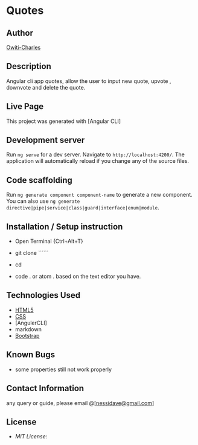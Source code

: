 # Quotes

## Author

[Owiti-Charles](https://github.com/Owiti-Charles)

## Description

Angular cli app quotes, allow the user to input new quote, upvote , downvote and delete the quote. 

## Live Page 


This project was generated with [Angular CLI]

## Development server

Run `ng serve` for a dev server. Navigate to `http://localhost:4200/`. The application will automatically reload if you change any of the source files.

## Code scaffolding

Run `ng generate component component-name` to generate a new component. You can also use `ng generate directive|pipe|service|class|guard|interface|enum|module`.

## Installation / Setup instruction
* Open Terminal {Ctrl+Alt+T}

* git clone ``````

* cd 

* code . or atom . based on the text editor you have.

## Technologies Used

* [HTML5](https://github.com/topics/html5)
* [CSS](https://github.com/topics/css3)
* [AngulerCLI]
* markdown
* [Bootstrap](https://github.com/topics/bootstrap)

## Known Bugs
* some properties still not work properly

## Contact Information 

any query or guide, please email @[nessidave@gmail.com]

## License
* *MIT License:*
